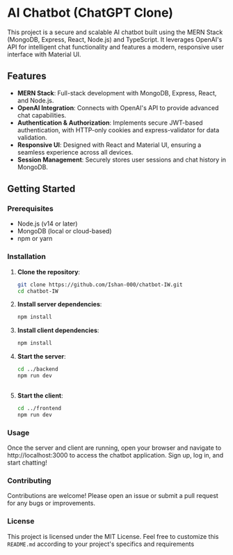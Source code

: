 # AI Chatbot (ChatGPT Clone)

This project is a secure and scalable AI chatbot built using the MERN Stack (MongoDB, Express, React, Node.js) and TypeScript. It leverages OpenAI's API for intelligent chat functionality and features a modern, responsive user interface with Material UI.

## Features

- **MERN Stack**: Full-stack development with MongoDB, Express, React, and Node.js.
- **OpenAI Integration**: Connects with OpenAI's API to provide advanced chat capabilities.
- **Authentication & Authorization**: Implements secure JWT-based authentication, with HTTP-only cookies and express-validator for data validation.
- **Responsive UI**: Designed with React and Material UI, ensuring a seamless experience across all devices.
- **Session Management**: Securely stores user sessions and chat history in MongoDB.

## Getting Started

### Prerequisites

- Node.js (v14 or later)
- MongoDB (local or cloud-based)
- npm or yarn

### Installation

1. **Clone the repository**:
   ```bash
   git clone https://github.com/Ishan-000/chatbot-IW.git
   cd chatbot-IW
   
2. **Install server dependencies**:
    ```bash
    npm install
   
4. **Install client dependencies**:
     ```bash
     npm install
   
6. **Start the server**:
    ```bash
    cd ../backend
   npm run dev
     
7. **Start the client**:
    ```bash
    cd ../frontend
   npm run dev

### Usage
Once the server and client are running, open your browser and navigate to http://localhost:3000 to access the chatbot application. Sign up, log in, and start chatting!

### Contributing
Contributions are welcome! Please open an issue or submit a pull request for any bugs or improvements.

### License
This project is licensed under the MIT License.
Feel free to customize this `README.md` according to your project's specifics and requirements
